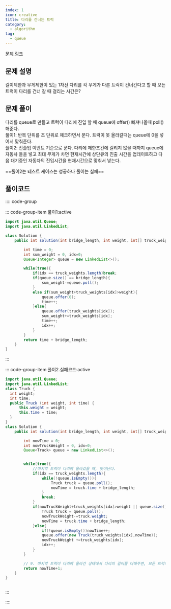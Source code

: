 ```yaml
---
index: 1
icon: creative
title: 다리를 건너는 트럭
category:
  - algorithm
tag:
  - queue
---
```


[문제 링크](https://programmers.co.kr/learn/courses/30/lessons/42584)

## 문제 설명

길이제한과 무게제한이 있는 1차선 다리를 각 무게가 다른 트럭이 건너간다고 할 때 모든 트럭이 다리를 건너 갈 때 걸리는 시간은?

## 문제 풀이

다리를 queue로 만들고 트럭이 다리에 진입 할 때 queue에 offer() 빠져나올때 poll()해준다.  
풀이1: 반복 단위를 초 단위로 체크하면서 푼다. 트럭이 못 올라갈때는 queue에 0을 넣어서 맞춰준다.  
풀이2: 진출입 이벤트 기준으로 푼다. 다리에 제한조건에 걸리지 않을 때까지 queue에 자동차 들을 넣고 최대 무게가 차면 현재시간에 상단큐의 진출 시간을 업데이트하고
다음 대기중인 자동차의 진입시간을 현재시간으로 맞춰서 넣는다.

==풀이2는 테스트 케이스는 성공하나 풀이는 실패==

## 풀이코드

:::: code-group

::: code-group-item 풀이1:active

```java
import java.util.Queue;
import java.util.LinkedList;

class Solution {
    public int solution(int bridge_length, int weight, int[] truck_weights) {

        int time = 0;
        int sum_weight = 0, idx=0;
        Queue<Integer> queue = new LinkedList<>();

        while(true){
            if(idx == truck_weights.length)break;
            if(queue.size() == bridge_length){
                sum_weight-=queue.poll();
            }
            else if(sum_weight+truck_weights[idx]>weight){
                queue.offer(0);
                time++;
            }else{
                queue.offer(truck_weights[idx]);
                sum_weight+=truck_weights[idx];
                time++;
                idx++;
            }
        }
        return time + bridge_length;
    }
}
```

:::

::: code-group-item 풀이2.실패코드:active

```java
import java.util.Queue;
import java.util.LinkedList;
class Truck {
  int weight;
  int time;
  public Truck (int weight, int time) {
      this.weight = weight;
      this.time = time;
  }
}
class Solution {
    public int solution(int bridge_length, int weight, int[] truck_weights) {

        int nowTime = 0;
        int nowTruckWeight = 0, idx=0;
        Queue<Truck> queue = new LinkedList<>();


        while(true){
            //마지막 트럭이 다리에 올라갔을 때, 벗어난다.
            if(idx == truck_weights.length){
                while(!queue.isEmpty()){
                    Truck truck = queue.poll();
                    nowTime = truck.time + bridge_length;
                }
                break;
            }
            if(nowTruckWeight+truck_weights[idx]>weight || queue.size() == bridge_length){ //다음 들어 올 트럭 무게 초과되거나 다리 가득 찼으면  기존꺼 빼준다.
                Truck truck = queue.poll();
                nowTruckWeight-=truck.weight;
                nowTime = truck.time + bridge_length;
            }else{
                if(!queue.isEmpty())nowTime++;
                queue.offer(new Truck(truck_weights[idx],nowTime));
                nowTruckWeight +=truck_weights[idx];
                idx++;
            }
        }

        // 9. 마지막 트럭이 다리에 올라간 상태에서 다리의 길이를 더해주면, 모든 트럭이 통과하는데 걸린 시간.
        return nowTime+1;
    }
}



```

:::

::::
